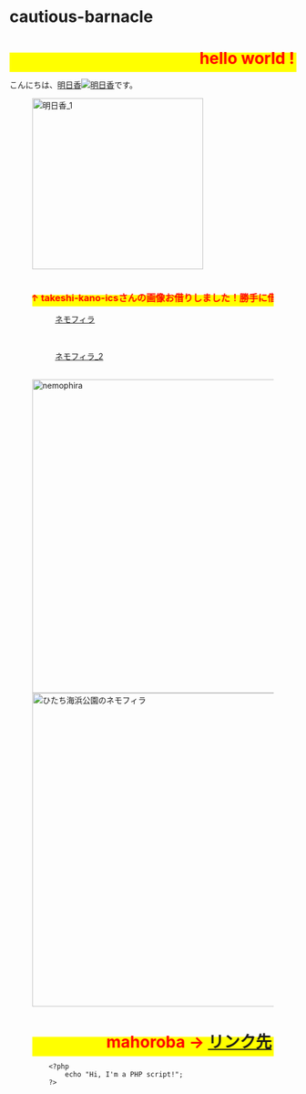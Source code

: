 # cautious-barnacle
<html>
<head>
  <meta charset="UTF-8">

<style type="text/css">
.bg_fixed1 {
	height: 600px;
	background-image: url('https://torokoid.github.io/cautious-barnacle/0B7A7718.JPG');
	background-size: cover;
	background-attachment: fixed;
	background-repeat: no-repeat;
	background-position: center center;
	z-index: 1;
}
 
.bg_fixed2 {
	height: 600px;
	background-image: url('https://torokoid.github.io/cautious-barnacle/0B7A7501.JPG');
	background-size: cover;
	background-attachment:fixed;
	background-repeat: no-repeat;
	background-position: center center;
	z-index: 1;
}
 
.scroll {
	height: 600px;
	background-color: #A8B8D5;
	z-index: 2;
}
    </style>
</head>
<body>
<p><h1><span style="color:#ff0000; background-color:#ffff00;"><marquee behavior="alternate">hello world ! </marquee></span></h1></p>
こんにちは、<a href="#0.1_">明日香<span><img src="https://torokoid.github.io/cautious-barnacle/S__9470007.jpg" alt="明日香"></span></a>です。
<br/>
<figure>
  <img src="https://torokoid.github.io/cautious-barnacle/S__9470006.jpg" alt="明日香_1" width="300" height="300" border="0" />
<figure>
  <img src="https://ics-kano.github.io/16018_myProject/images/animal1.jpg" alt="">
</figure>
<p><h3><span style="color:#ff0000; background-color:#ffff00;"><marquee behavior="alternate">↑ takeshi-kano-icsさんの画像お借りしました！勝手に借りてごめんなさいm(_ _)m ↑</marquee></span></h3></p>
<figure>
  <a href="https://plus.google.com/u/0/photos/photo/107233626263340969070/6547267090878852370?sqid=110457794618962540880&ssid=fcbc648f-5a07-4787-8161-bfd8b923ecfc">ネモフィラ</a>
</figure>
<br>
<figure>
  <a href="https://plus.google.com/u/0/+torokoidMibu/posts/XGE9FYETsnd">ネモフィラ_2</a>
</figure>
<br>
<img src="https://torokoid.github.io/cautious-barnacle/0B7A7718.JPG" alt="nemophira" width="800" height="550" border="0" />
<br>
<img src="https://torokoid.github.io/cautious-barnacle/0B7A7501.JPG" alt="ひたち海浜公園のネモフィラ" width="800" height="550" border="0" />
<br>
<img src="https://torokoid.github.io/cautious-barnacle/0B7A7718.JPG" alt="">
<p><h1><span style="color:#ff0000; background-color:#ffff00;"><marquee behavior="alternate">  mahoroba → <a href="https://torokoid.github.io/mahoroba/">リンク先</a> </marquee></span></h1></p>
<body class="mod-body">

        <?php
            echo "Hi, I'm a PHP script!";
        ?>

</body>
